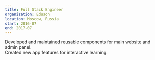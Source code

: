 ```yaml
---
title: Full Stack Engineer
organization: Eduson
location: Moscow, Russia
start: 2016-07
end: 2017-07
---
```


Developed and maintained reusable components for main website and admin panel.  
Created new app features for interactive learning.
